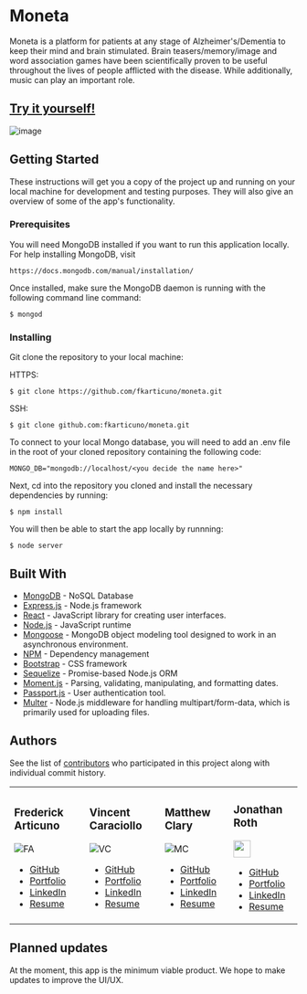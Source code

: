 # Moneta

Moneta is a platform for patients at any stage of Alzheimer's/Dementia to keep their mind and brain stimulated. Brain teasers/memory/image and word association games have been scientifically proven to be useful throughout the lives of people afflicted with the disease. While additionally, music can play an important role.


## [Try it yourself!](https://mc-moneta.herokuapp.com/) 

![image](https://fkarticuno.github.io/CodingPortfolio/Assets/Images/19.png)

## Getting Started

These instructions will get you a copy of the project up and running on your local machine for development and testing purposes. They will also give an overview of some of the app's functionality. 

### Prerequisites

You will need MongoDB installed if you want to run this application locally. For help installing MongoDB, visit
````
https://docs.mongodb.com/manual/installation/
````

Once installed, make sure the MongoDB daemon is running with the following command line command:
````
$ mongod
````

### Installing

Git clone the repository to your local machine: 

HTTPS:
```
$ git clone https://github.com/fkarticuno/moneta.git
```
SSH:
````
$ git clone github.com:fkarticuno/moneta.git
````

To connect to your local Mongo database, you will need to add an .env file in the root of your cloned repository containing the following code:
````
MONGO_DB="mongodb://localhost/<you decide the name here>"
````

Next, cd into the repository you cloned and install the necessary dependencies by running:
````
$ npm install
````

You will then be able to start the app locally by runnning:
````
$ node server
````

## Built With

* [MongoDB](https://www.mongodb.com/) - NoSQL Database
* [Express.js](https://expressjs.com/) - Node.js framework
* [React](https://reactjs.org/docs/getting-started.html) - JavaScript library for creating user interfaces.
* [Node.js](https://nodejs.org/en/) - JavaScript runtime
* [Mongoose](https://www.npmjs.com/package/mongoose) - MongoDB object modeling tool designed to work in an asynchronous environment.
* [NPM](https://www.npmjs.com/) - Dependency management
* [Bootstrap](https://getbootstrap.com/docs/4.4/getting-started/introduction/) - CSS framework
* [Sequelize](https://www.npmjs.com/package/sequelize) - Promise-based Node.js ORM
* [Moment.js](https://www.npmjs.com/package/moment) - Parsing, validating, manipulating, and formatting dates.
* [Passport.js](https://www.npmjs.com/package/passport) - User authentication tool.
* [Multer](https://www.npmjs.com/package/multer) - Node.js middleware for handling multipart/form-data, which is primarily used for uploading files.
 

## Authors

See the list of [contributors](https://github.com/fkarticuno/moneta/graphs/contributors) who participated in this project along with individual commit history.
<table> <tr> <td>

### Frederick Articuno
![FA](https://avatars1.githubusercontent.com/u/44718784?s=30&v=4)

* [GitHub](https://github.com/fkarticuno)
* [Portfolio](https://fkarticuno.github.io/CodingPortfolio/)
* [LinkedIn](https://www.linkedin.com/in/frederick-articuno/)
* [Resume](https://fkarticuno.github.io/CodingPortfolio/Resume_2020.pdf)

</td> <td>

### Vincent Caraciollo
![VC](https://avatars3.githubusercontent.com/u/52013834?s=30&v=4)

* [GitHub](https://github.com/vin-cent321)
* [Portfolio](https://vin-cent321.github.io/Bootstrap-Portfolio/)
* [LinkedIn](https://github.com/vin-cent321)
* [Resume](https://github.com/vin-cent321)

</td> <td>

### Matthew Clary
![MC](https://avatars2.githubusercontent.com/u/52682135?s=30&v=4)

* [GitHub](https://github.com/clarymt)
* [Portfolio](https://clarymt.github.io/portfolioUpdate1/)
* [LinkedIn](https://www.linkedin.com/in/matthew-clary-062571a7/)
* [Resume](https://clarymt.github.io/portfolioUpdate1/)

</td> <td>

### Jonathan Roth
<img src='https://avatars0.githubusercontent.com/u/32680255?s=100&v=4' height='30px' width='30px' />

* [GitHub](https://github.com/brucegenerator)
* [Portfolio](https://brucegenerator.github.io/Responsive-Portfolio/)
* [LinkedIn](https://www.linkedin.com/in/jonathan-roth-38575047/)
* [Resume](https://brucegenerator.github.io/Responsive-Portfolio/)

</td> </tr> </table>

## Planned updates

At the moment, this app is the minimum viable product. We hope to make updates to improve the UI/UX.

